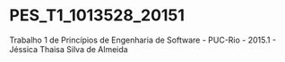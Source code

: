 # PES_T1_1013528_20151
Trabalho 1 de Princípios de Engenharia de Software - PUC-Rio - 2015.1 - Jéssica Thaisa Silva de Almeida
